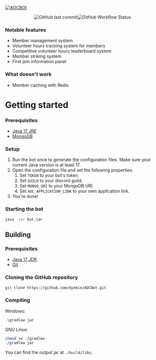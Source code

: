 [![AOCBOt](https://socialify.git.ci/dynmie/AOCBOt/image?description=1&descriptionEditable=A%20random%20discord%20bot%20to%20keep%20track%20of%20AOC%20activities.&forks=1&issues=1&language=1&name=1&owner=1&pulls=1&stargazers=1&theme=Light)](https://github.com/dynmie/AOCBot)
<div align="center"><img alt="GitHub last commit" src="https://img.shields.io/github/last-commit/dynmie/AOCBot?style=for-the-badge"><img alt="GitHub Workflow Status" src="https://img.shields.io/github/actions/workflow/status/dynmie/AOCBot/gradle.yml?branch=master&logo=github&style=for-the-badge"></div>

### Notable features
- Member management system
- Volunteer hours tracking system for members
- Competitive volunteer hours leaderboard system
- Member striking system
- First join information panel

### What doesn't work
- Member caching with Redis

# Getting started
### Prerequisites
- [Java 17 JRE](https://adoptium.net/temurin/releases/?version=17)
- [MongoDB](https://www.mongodb.com/try/download/community)

### Setup
1. Run the bot once to generate the configuration files. Make sure your current Java version is at least 17.
2. Open the configuration file and set the following properties:
    1. Set `TOKEN` to your bot's token.
    2. Set `GUILD` to your discord guild.
    3. Set `MONGO_URI` to your MongoDB URI.
    4. Set `AOC_APPLICATION_LINK` to your own application link.
3. You're done!

### Starting the bot
```bash
java -jar bot.jar
```

## Building
### Prerequisites
- [Java 17 JDK](https://adoptium.net/temurin/releases/?version=17)
- [Git](https://git-scm.com/downloads)

### Cloning the GitHub repository
```bash
git clone https://github.com/dynmie/AOCBot.git
```
### Compiling
Windows:
```cmd
.\gradlew jar
```

GNU Linux:
```bash
chmod +x ./gradlew
./gradlew jar
```

You can find the output jar at `./build/libs`.
